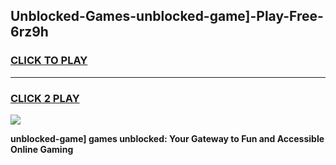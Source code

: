 
## Unblocked-Games-unblocked-game]-Play-Free-6rz9h
<h3>
<a href="https://premium76.site?title=unblocked-game]&ref=21A">CLICK TO PLAY</a></h3>
<hr>

<h3>
<a href="https://premium76.site?title=unblocked-game]&ref=21A">CLICK 2 PLAY</a>
  
</h3>

<a href="https://premium76.site?title=unblocked-game]&ref=21A"><img src="https://clearcache.store/games.png"></a>


**unblocked-game] games unblocked: Your Gateway to Fun and Accessible Online Gaming**
